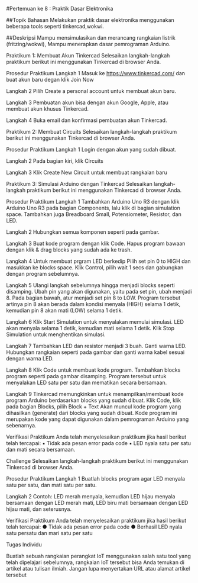 #Pertemuan ke 8 : Praktik Dasar Elektronika

##Topik Bahasan
Melakukan praktik dasar elektronika menggunakan beberapa tools seperti tinkercad,wokwi.

##Deskripsi
Mampu mensimulasikan dan merancang rangkaian listrik (fritzing/wokwi), Mampu menerapkan dasar pemrograman Arduino.





Praktikum 1: Membuat Akun Tinkercad
Selesaikan langkah-langkah praktikum berikut ini menggunakan Tinkercad di browser Anda.

Prosedur Praktikum
Langkah 1	Masuk ke https://www.tinkercad.com/ dan buat akun baru degan klik Join Now

Langkah 2	Pilih Create a personal account untuk membuat akun baru.
 
Langkah 3	Pembuatan akun bisa dengan akun Google, Apple, atau membuat akun khusus Tinkercad.

Langkah 4	Buka email dan konfirmasi pembuatan akun Tinkercad.








Praktikum 2: Membuat Circuits
Selesaikan langkah-langkah praktikum berikut ini menggunakan Tinkercad di browser Anda.

Prosedur Praktikum
Langkah 1	Login dengan akun yang sudah dibuat.

Langkah 2	Pada bagian kiri, klik Circuits

Langkah 3	Klik Create New Circuit untuk membuat rangkaian baru

 





Praktikum 3: Simulasi Arduino dengan Tinkercad
Selesaikan langkah-langkah praktikum berikut ini menggunakan Tinkercad di browser Anda.

Prosedur Praktikum
Langkah 1	Tambahkan Arduino Uno R3 dengan klik Arduino Uno R3 pada bagian Components, lalu klik di bagian simulation space. Tambahkan juga Breadboard Small, Potensiometer, Resistor, dan LED.
 

Langkah 2	Hubungkan semua komponen seperti pada gambar.

 
Langkah 3	Buat kode program dengan klik Code. 
Hapus program bawaan dengan klik & drag blocks yang sudah ada ke trash.
 
Langkah 4	Untuk membuat prgram LED berkedip Pilih set pin 0 to HIGH dan masukkan ke blocks space.
Klik Control, pilih wait 1 secs dan gabungkan dengan program sebelumnya.
 

Langkah 5	Ulangi langkah sebelumnya hingga menjadi blocks seperti disamping.
Ubah pin yang akan digunakan, yaitu pada set pin, ubah menjadi 8.
Pada bagian bawah, atur menjadi set pin 8 to LOW.
Program tersebut artinya pin 8 akan berada dalam kondisi menyala (HIGH) selama 1 detik, kemudian pin 8 akan mati (LOW) selama 1 detik.
 
Langkah 6	Klik Start Simulation untuk menyalakan memulai simulasi.
LED akan menyala selama 1 detik, kemudian mati selama 1 detik.
Klik Stop Simulation untuk menghentikan simulasi.
 
Langkah 7	Tambahkan LED dan resistor menjadi 3 buah.
Ganti warna LED.
Hubungkan rangkaian seperti pada gambar dan ganti warna kabel sesuai dengan warna LED.
 
Langkah 8	Klik Code untuk membuat kode program.
Tambahkan blocks program seperti pada gambar disamping.
Program tersebut untuk menyalakan LED satu per satu dan mematikan secara bersamaan.
 
Langkah 9	Tinkercad memungkinkan untuk menampilkan/membuat kode program Arduino berdasarkan blocks yang sudah dibuat.
Klik Code, klik pada bagian Blocks, pilih Block + Text
Akan muncul kode program yang dihasilkan (generate) dari blocks yang sudah dibuat.
Kode program ini merupakan kode yang dapat digunakan dalam pemrograman Arduino yang sebenarnya.
 
	

Verifikasi Praktikum
Anda telah menyelesaikan praktikum jika hasil berikut telah tercapai: 
▪	Tidak ada pesan error pada code
▪	LED nyala satu per satu dan mati secara bersamaan.




















Challenge 
Selesaikan langkah-langkah praktikum berikut ini menggunakan Tinkercad di browser Anda.

Prosedur Praktikum
Langkah 1	Buatlah blocks program agar LED menyala satu per satu, dan mati satu per satu.

Langkah 2	Contoh: LED merah menyala, kemudian LED hijau menyala bersamaan dengan LED merah mati, LED biru mati bersamaan dengan LED hijau mati, dan seterusnya.
 

Verifikasi Praktikum
Anda telah menyelesaikan praktikum jika hasil berikut telah tercapai: 
●	Tidak ada pesan error pada code
●	Berhasil LED nyala satu persatu dan mari satu per satu



Tugas Individu

Buatlah sebuah rangkaian perangkat IoT menggunakan salah satu tool yang telah dipelajari sebelumnya, rangkaian IoT tersebut bisa Anda temukan di artikel atau tulisan ilmiah. Jangan lupa menyertakan URL atau alamat artikel tersebut








